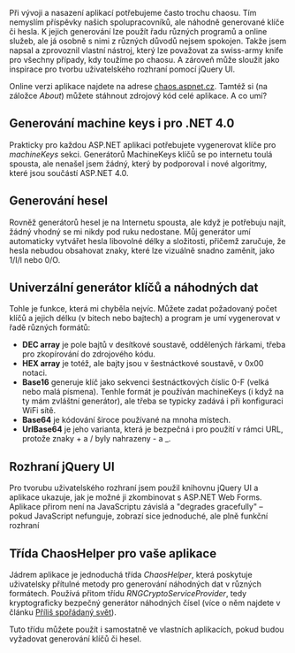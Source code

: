 <!-- dcterms:identifier = aspnetcz#312 -->
<!-- dcterms:title = ASP.NET Chaos Generator: machine keys, klíče, hesla dle libosti -->
<!-- dcterms:abstract = Při vývoji a nasazení aplikací potřebujeme často trochu chaosu. Tím nemyslím příspěvky našich spolupracovníků, ale náhodně generované klíče či hesla. K jejich generování lze použít řadu různých programů a online služeb, ale já osobně s nimi z různých důvodů nejsem spokojen. Takže jsem napsal a zprovoznil vlastní nástroj, který lze považovat za swiss-army knife pro všechny případy, kdy toužíme po chaosu. A zároveň může sloužit jako inspirace pro tvorbu uživatelského rozhraní pomocí jQuery UI. -->
<!-- np9:categoryId = 7 -->
<!-- x4w:category = Software -->
<!-- np9:authorId = 1 -->
<!-- np9:authorEmail = michal.valasek@altairis.cz -->
<!-- dcterms:creator = Michal Altair Valášek -->
<!-- dcterms:created = 2010-12-31T06:11:35.61+01:00 -->
<!-- dcterms:dateSubmitted = 2010-12-31T06:23:06.157+01:00 -->
<!-- dcterms:dateAccepted = 2010-12-31T06:24:39.92+01:00 -->
<!-- x4w:pictureWidth = 150 -->
<!-- x4w:pictureHeight = 150 -->
<!-- x4w:pictureUrl = /perex-pictures/20101231-asp-net-chaos-generator-machine-keys-klice-hesla-dle-libosti.png -->

Při vývoji a nasazení aplikací potřebujeme často trochu chaosu. Tím nemyslím příspěvky našich spolupracovníků, ale náhodně generované klíče či hesla. K jejich generování lze použít řadu různých programů a online služeb, ale já osobně s nimi z různých důvodů nejsem spokojen. Takže jsem napsal a zprovoznil vlastní nástroj, který lze považovat za swiss-army knife pro všechny případy, kdy toužíme po chaosu. A zároveň může sloužit jako inspirace pro tvorbu uživatelského rozhraní pomocí jQuery UI.

Online verzi aplikace najdete na adrese [chaos.aspnet.cz](http://chaos.aspnet.cz). Tamtéž si (na záložce *About*) můžete stáhnout zdrojový kód celé aplikace. A co umí?

## Generování machine keys i pro .NET 4.0

Prakticky pro každou ASP.NET aplikaci potřebujete vygenerovat klíče pro *machineKeys* sekci. Generátorů MachineKeys klíčů se po internetu toulá spousta, ale nenašel jsem žádný, který by podporoval i nové algoritmy, které jsou součástí ASP.NET 4.0.

## Generování hesel

Rovněž generátorů hesel je na Internetu spousta, ale když je potřebuju najít, žádný vhodný se mi nikdy pod ruku nedostane. Můj generátor umí automaticky vytvářet hesla libovolné délky a složitosti, přičemž zaručuje, že hesla nebudou obsahovat znaky, které lze vizuálně snadno zaměnit, jako 1/I/l nebo 0/O.

## Univerzální generátor klíčů a náhodných dat

Tohle je funkce, která mi chyběla nejvíc. Můžete zadat požadovaný počet klíčů a jejich délku (v bitech nebo bajtech) a program je umí vygenerovat v řadě různých formátů:

*   **DEC array** je pole bajtů v desítkové soustavě, oddělených řárkami, třeba pro zkopírování do zdrojového kódu. 
*   **HEX array** je totéž, ale bajty jsou v šestnáctkové soustavě, v 0x00 notaci. 
*   **Base16** generuje klíč jako sekvenci šestnáctkových číslic 0-F (velká nebo malá písmena). Tenhle formát je používán machineKeys (i když na ty mám zvláštní generátor), ale třeba se typicky zadává i při konfiguraci WiFi sítě. 
*   **Base64** je kódování široce používané na mnoha místech. 
*   **UrlBase64** je jeho varianta, která je bezpečná i pro použití v rámci URL, protože znaky + a / byly nahrazeny - a _.   

## Rozhraní jQuery UI

Pro tvorubu uživatelského rozhraní jsem použil knihovnu jQuery UI a aplikace ukazuje, jak je možné ji zkombinovat s ASP.NET Web Forms. Aplikace přirom není na JavaScriptu závislá a "degrades gracefully" – pokud JavaScript nefunguje, zobrazí sice jednoduché, ale plně funkční rozhraní

## Třída ChaosHelper pro vaše aplikace

Jádrem aplikace je jednoduchá třída *ChaosHelper*, která poskytuje uživatelsky přítulné metody pro generování náhodných dat v různých formátech. Používá přitom třídu *RNGCryptoServiceProvider*, tedy kryptograficky bezpečný generátor náhodných čísel (více o něm najdete v článku [Příliš spořádaný svět](http://www.aspnet.cz/articles/142-prilis-sporadany-svet)).

Tuto třídu můžete použít i samostatně ve vlastních aplikacích, pokud budou vyžadovat generování klíčů či hesel.